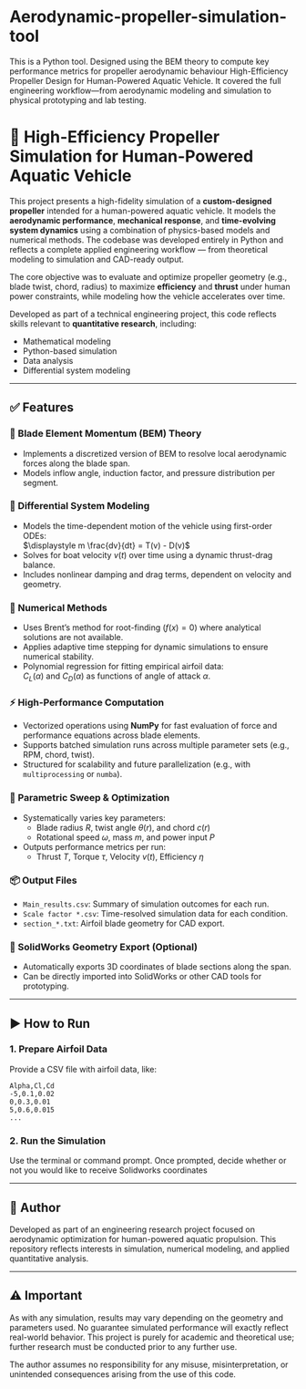 # Aerodynamic-propeller-simulation-tool
This is a Python tool. Designed using the BEM theory to compute key performance metrics for propeller aerodynamic behaviour
High-Efficiency Propeller Design for Human-Powered Aquatic Vehicle. It covered the full engineering workflow—from aerodynamic modeling and simulation to physical prototyping and lab testing. 

# 🚴 High-Efficiency Propeller Simulation for Human-Powered Aquatic Vehicle
This project presents a high-fidelity simulation of a **custom-designed propeller** intended for a human-powered aquatic vehicle. It models the **aerodynamic performance**, **mechanical response**, and **time-evolving system dynamics** using a combination of physics-based models and numerical methods. The codebase was developed entirely in Python and reflects a complete applied engineering workflow — from theoretical modeling to simulation and CAD-ready output.

The core objective was to evaluate and optimize propeller geometry (e.g., blade twist, chord, radius) to maximize **efficiency** and **thrust** under human power constraints, while modeling how the vehicle accelerates over time.


Developed as part of a technical engineering project, this code reflects skills relevant to **quantitative research**, including:
- Mathematical modeling
- Python-based simulation
- Data analysis
- Differential system modeling

---

## ✅ Features

### 🔧 Blade Element Momentum (BEM) Theory
- Implements a discretized version of BEM to resolve local aerodynamic forces along the blade span.
- Models inflow angle, induction factor, and pressure distribution per segment.

### 📐 Differential System Modeling
- Models the time-dependent motion of the vehicle using first-order ODEs:  
  $\displaystyle m \frac{dv}{dt} = T(v) - D(v)$
- Solves for boat velocity $v(t)$ over time using a dynamic thrust-drag balance.
- Includes nonlinear damping and drag terms, dependent on velocity and geometry.

### 🧠 Numerical Methods
- Uses Brent’s method for root-finding ($f(x) = 0$) where analytical solutions are not available.
- Applies adaptive time stepping for dynamic simulations to ensure numerical stability.
- Polynomial regression for fitting empirical airfoil data:  
  $C_L(\alpha)$ and $C_D(\alpha)$ as functions of angle of attack $\alpha$.

### ⚡ High-Performance Computation
- Vectorized operations using **NumPy** for fast evaluation of force and performance equations across blade elements.
- Supports batched simulation runs across multiple parameter sets (e.g., RPM, chord, twist).
- Structured for scalability and future parallelization (e.g., with `multiprocessing` or `numba`).

### 🔁 Parametric Sweep & Optimization
- Systematically varies key parameters:
  - Blade radius $R$, twist angle $\theta(r)$, and chord $c(r)$
  - Rotational speed $\omega$, mass $m$, and power input $P$
- Outputs performance metrics per run:
  - Thrust $T$, Torque $\tau$, Velocity $v(t)$, Efficiency $\eta$

### 📦 Output Files
- `Main_results.csv`: Summary of simulation outcomes for each run.
- `Scale factor *.csv`: Time-resolved simulation data for each condition.
- `section_*.txt`: Airfoil blade geometry for CAD export.

### 🧱 SolidWorks Geometry Export (Optional)
- Automatically exports 3D coordinates of blade sections along the span.
- Can be directly imported into SolidWorks or other CAD tools for prototyping.
---

## ▶️ How to Run

### 1. Prepare Airfoil Data
Provide a CSV file with airfoil data, like:

```csv
Alpha,Cl,Cd
-5,0.1,0.02
0,0.3,0.01
5,0.6,0.015
...
```

### 2. Run the Simulation 
Use the terminal or command prompt. Once prompted, decide whether or not you would like to receive Solidworks coordinates 

---
## 👤 Author
Developed as part of an engineering research project focused on aerodynamic optimization for human-powered aquatic propulsion. This repository reflects interests in simulation, numerical modeling, and applied quantitative analysis. 

---

## ⚠️ Important

As with any simulation, results may vary depending on the geometry and parameters used. No guarantee simulated performance will exactly reflect real-world behavior. This project is purely for academic and theoretical use; further research must be conducted prior to any further use. 

The author assumes no responsibility for any misuse, misinterpretation, or unintended consequences arising from the use of this code.

